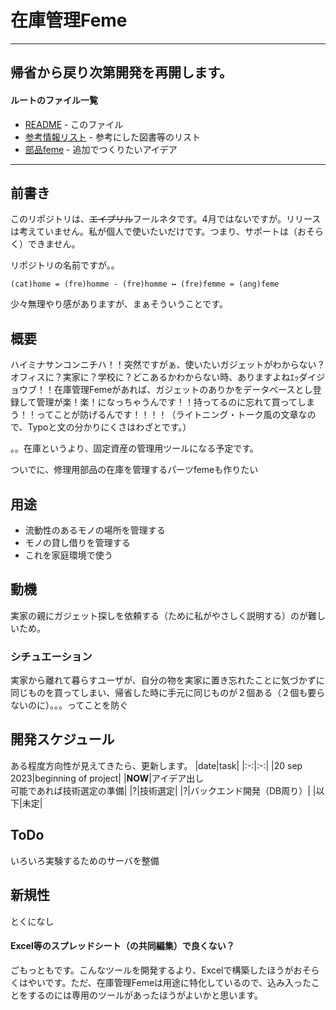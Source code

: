 # 在庫管理Feme
---
帰省から戻り次第開発を再開します。
---
#### ルートのファイル一覧
- [README](README.md) - このファイル
- [参考情報リスト](list-refs.md) - 参考にした図書等のリスト
- [部品feme](idea_parts-feme.md) - 追加でつくりたいアイデア
---
## 前書き
このリポジトリは、~~エイプリル~~フールネタです。4月ではないですが。リリースは考えていません。私が個人で使いたいだけです。つまり、サポートは（おそらく）できません。

リポジトリの名前ですが。。

`(cat)home = (fre)homme - (fre)homme ↔ (fre)femme = (ang)feme`

少々無理やり感がありますが、まぁそういうことです。

## 概要
ハイミナサンコンニチハ！！突然ですがぁ、使いたいガジェットがわからない？オフィスに？実家に？学校に？どこあるかわからない時、ありますよねｴｯダイジョウブ！！在庫管理Femeがあれば、ガジェットのありかをデータベースとし登録して管理が楽！楽！になっちゃうんです！！持ってるのに忘れて買ってしまう！！ってことが防げるんです！！！！（ライトニング・トーク風の文章なので、Typoと文の分かりにくさはわざとです。）

。。在庫というより、固定資産の管理用ツールになる予定です。

ついでに、修理用部品の在庫を管理するパーツfemeも作りたい

## 用途

- 流動性のあるモノの場所を管理する
- モノの貸し借りを管理する
- これを家庭環境で使う

## 動機

実家の親にガジェット探しを依頼する（ために私がやさしく説明する）のが難しいため。

### シチュエーション

実家から離れて暮らすユーザが、自分の物を実家に置き忘れたことに気づかずに同じものを買ってしまい、帰省した時に手元に同じものが２個ある（２個も要らないのに）。。。ってことを防ぐ


## 開発スケジュール
ある程度方向性が見えてきたら、更新します。
|date|task|
|:-:|:-:|
|20 sep 2023|beginning of project|
|**NOW**|アイデア出し<br>可能であれば技術選定の準備|
|?|技術選定|
|?|バックエンド開発（DB周り）|
|以下|未定|

## ToDo

いろいろ実験するためのサーバを整備

## 新規性

とくになし

#### Excel等のスプレッドシート（の共同編集）で良くない？

ごもっともです。こんなツールを開発するより、Excelで構築したほうがおそらくはやいです。ただ、在庫管理Femeは用途に特化しているので、込み入ったことをするのには専用のツールがあったほうがよいかと思います。
